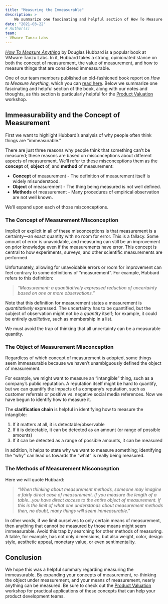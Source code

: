 ```yaml
---
title: "Measuring the Immeasurable"
description: > 
    We summarize one fascinating and helpful section of How To Measure Anything by Douglas Hubbard, along with our notes and thoughts, as this section is particularly helpful for the Product Valuation workshop. 
date: "2021-03-22"
# Author(s)
team: 
- VMware Tanzu Labs
---
```


_[How To Measure Anything](https://www.howtomeasureanything.com/)_ by Douglas Hubbard is a popular book at VMware Tanzu Labs. In it, Hubbard takes a strong, opinionated stance on both the concept of measurement, the value of measurement, and how to measure things that are considered immeasurable.

One of our team members published an old-fashioned book report on _How to Measure Anything_, which you can [read here](https://www.lesswrong.com/posts/ybYBCK9D7MZCcdArB/how-to-measure-anything). Below we summarize one fascinating and helpful section of the book, along with our notes and thoughts, as this section is particularly helpful for the [Product Valuation](/practices/product-valuation) workshop.

## Immeasurability and the Concept of Measurement

First we want to highlight Hubbard’s analysis of why people often think things are “immeasurable.”

There are just three reasons why people think that something can’t be measured; these reasons are based on misconceptions about different aspects of measurement. We’ll refer to these misconceptions them as the **concept** of, **object** of, and **method** of measurement:

* **Concept** of measurement - The definition of measurement itself is widely misunderstood.
* **Object** of measurement - The thing being measured is not well defined.
* **Methods** of measurement - Many procedures of empirical observation are not well known.

We’ll expand upon each of those misconceptions.

### The Concept of Measurement Misconception

Implicit or explicit in all of these misconceptions is that measurement is a certainty—an exact quantity with no room for error. This is a fallacy. Some amount of error is unavoidable, and measuring can still be an improvement on prior knowledge even if the measurements have error. This concept is central to how experiments, surveys, and other scientific measurements are performed.

Unfortunately, allowing for unavoidable errors or room for improvement can feel contrary to some definitions of “measurement”. For example, Hubbard refers to this definition:

> _“Measurement: a quantitatively expressed reduction of uncertainty based on one or more observations.”_

Note that this definition for measurement states a measurement is _quantitatively_ expressed. The uncertainty has to be quantified, but the subject of observation might not be a _quantity_ itself; for example, it could be entirely _qualitative_, such as membership in a list.

We must avoid the trap of thinking that all uncertainty can be a measurable quantity.


### The Object of Measurement Misconception

Regardless of which concept of measurement is adopted, some things seem immeasurable because we haven’t unambiguously defined the object of measurement.

For example, we might want to measure an “intangible” thing, such as a company’s public reputation. A reputation itself might be hard to quantify, but we can quantify the impacts of a company’s reputation, such as customer referrals or positive vs. negative social media references. Now we have begun to identify how to measure it. 

The **clarification chain** is helpful in identifying how to measure the intangible:

1. If it matters at all, it is detectable/observable
2. If it is detectable, it can be detected as an amount (or range of possible amounts)
3. If it can be detected as a range of possible amounts, it can be measured

In addition, it helps to state why we want to measure something; identifying the “why” can lead us towards the “what” is really being measured.

### The Methods of Measurement Misconception

Here we will quote Hubbard: 

> _“When thinking about measurement methods, someone may imagine a fairly direct case of measurement. If you measure the length of a table…you have direct access to the entire object of measurement. If this is the limit of what one understands about measurement methods then, no doubt, many things will seem immeasurable."_

In other words, if we limit ourselves to only certain means of measurement, then anything that cannot be measured by those means might seem immeasurable. Avoid this trap by searching for other methods of measuring. A table, for example, has not only dimensions, but also weight, color, design style, aesthetic appeal, monetary value, or even sentimentality.

## Conclusion

We hope this was a helpful summary regarding measuring the immeasurable. By expanding your concepts of measurement, re-thinking the object under measurement, and your means of measurement, nearly anything can be measured. Be sure to check out the [Product Valuation](/practices/product-valuation) workshop for practical applications of these concepts that can help your product development teams.